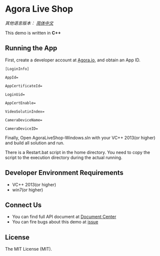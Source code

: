 #  Agora Live Shop

*其他语言版本： [简体中文](README.en.md)*

This demo is written in **C++**

## Running the App
First, create a developer account at [Agora.io](https://dashboard.agora.io/signin/), and obtain an App ID. 

```
[LoginInfo]

AppId=

AppCertificateId=

LoginUid=

AppCertEnable=

VideoSolutinIndex=

CameraDeviceName=

CameraDeviceID=
```

Finally, Open AgoraLiveShop-Windows.sln with your VC++ 2013(or higher) and build all solution and run.

There is a Restart.bat script in the home directory. You need to copy the script to the execution directory during the actual running.

## Developer Environment Requirements
* VC++ 2013(or higher)
* win7(or higher)

## Connect Us

- You can find full API document at [Document Center](https://docs.agora.io/en/)
- You can fire bugs about this demo at [issue](https://github.com/AgoraIO/OpenLive-Windows/issues)

## License

The MIT License (MIT).
